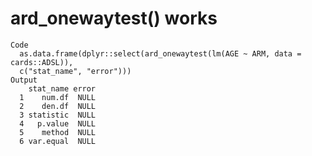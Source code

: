 # ard_onewaytest() works

    Code
      as.data.frame(dplyr::select(ard_onewaytest(lm(AGE ~ ARM, data = cards::ADSL)),
      c("stat_name", "error")))
    Output
        stat_name error
      1    num.df  NULL
      2    den.df  NULL
      3 statistic  NULL
      4   p.value  NULL
      5    method  NULL
      6 var.equal  NULL

